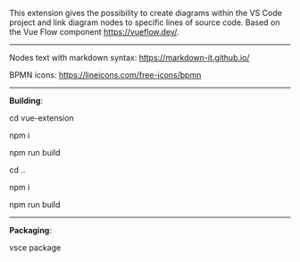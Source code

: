 This extension gives the possibility to create diagrams within the VS Code project and link diagram nodes to specific lines of source code. Based on the Vue Flow component https://vueflow.dev/.

---

Nodes text with markdown syntax: https://markdown-it.github.io/

BPMN icons: https://lineicons.com/free-icons/bpmn

---

**Building**:

  cd vue-extension

  npm i

  npm run build

  cd ..

  npm i

  npm run build

---

**Packaging**:

  vsce package